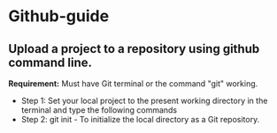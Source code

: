 # Github-guide

## Upload a project to a repository using github command line.

**Requirement:** Must have Git terminal or the command "git" working.

- Step 1: Set your local project to the present working directory in the terminal and type the following commands
- Step 2: git init - To initialize the local directory as a Git repository.

